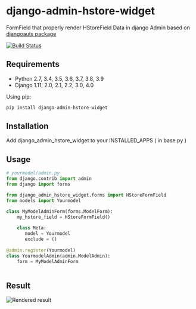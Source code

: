 # django-admin-hstore-widget

FormField that properly render HStoreField Data in django Admin based on [djangoauts package](https://github.com/djangonauts/django-hstore)

[![Build Status](https://travis-ci.org/PokaInc/django-admin-hstore-widget.svg?branch=master)](https://travis-ci.org/PokaInc/django-admin-hstore-widget)


## Requirements
 * Python 2.7, 3.4, 3.5, 3.6, 3.7, 3.8, 3.9
 * Django 1.11, 2.0, 2.1, 2.2, 3.0, 4.0
 
 
Using pip:
```bash
pip install django-admin-hstore-widget
```

## Installation

Add django_admin_hstore_widget to your INSTALLED_APPS ( in base.py )

## Usage

```python
# yourmodel/admin.py
from django.contrib import admin
from django import forms

from django_admin_hstore_widget.forms import HStoreFormField
from models import Yourmodel

class MyModelAdminForm(forms.ModelForm):
    my_hstore_field = HStoreFormField()
    
    class Meta:
       model = Yourmodel
       exclude = ()
    
@admin.register(Yourmodel)
class YourmodelAdmin(admin.ModelAdmin):
    form = MyModelAdminForm
    
```

## Result

![Rendered result](results.png)
